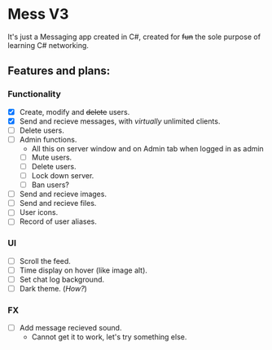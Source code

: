 # Mess V3
It's just a Messaging app created in C#, created for ~~fun~~ the sole purpose of learning C# networking.

## Features and plans:
### Functionality
- [x] Create, modify and ~~delete~~ users.
- [x] Send and recieve messages, with _virtually_ unlimited clients.
- [ ] Delete users.
- [ ] Admin functions.
	* All this on server window and on Admin tab when logged in as admin
	- [ ] Mute users.
	- [ ] Delete users.
	- [ ] Lock down server.
	- [ ] Ban users?
- [ ] Send and recieve images.
- [ ] Send and recieve files.
- [ ] User icons.
- [ ] Record of user aliases.
### UI
- [ ] Scroll the feed.
- [ ] Time display on hover (like image alt).
- [ ] Set chat log background.
- [ ] Dark theme. (_How?_)
### FX
- [ ] Add message recieved sound.
	* Cannot get it to work, let's try something else.
